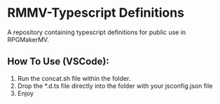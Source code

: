 # RMMV-Typescript Definitions

A repository containing typescript definitions for public use in RPGMakerMV.

## How To Use (VSCode):

1. Run the concat.sh file within the folder.
2. Drop the *.d.ts file directly into the folder with your jsconfig.json file
3. Enjoy
